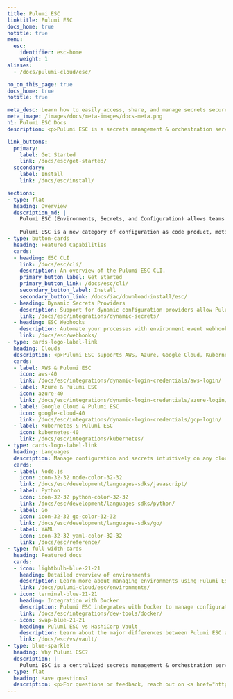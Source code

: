 ```yaml
---
title: Pulumi ESC
linktitle: Pulumi ESC
docs_home: true
notitle: true
menu:
  esc:
    identifier: esc-home
    weight: 1
aliases:
  - /docs/pulumi-cloud/esc/

no_on_this_page: true
docs_home: true
notitle: true

meta_desc: Learn how to easily access, share, and manage secrets securely on any cloud, using your favorite programming languages with Pulumi ESC.
meta_image: /images/docs/meta-images/docs-meta.png
h1: Pulumi ESC Docs
description: <p>Pulumi ESC is a secrets management & orchestration service for environments, secrets, and configurations.</p>

link_buttons:
  primary:
    label: Get Started
    link: /docs/esc/get-started/
  secondary:
    label: Install
    link: /docs/esc/install/

sections:
- type: flat
  heading: Overview
  description_md: |
    Pulumi ESC (Environments, Secrets, and Configuration) allows teams to tackle secrets and configuration complexity for modern cloud environments, alleviating maintenance burden and reducing costly mistakes, and creating a “secure by default” posture. 
    
    Pulumi ESC is a new category of configuration as code product, motivated by our experience working with hundreds of Pulumi IaC customers to address their needs in managing secrets and configuration at scale within their Pulumi infrastructure and across other cloud applications and infrastructure projects.
- type: button-cards
  heading: Featured Capabilities
  cards:
  - heading: ESC CLI
    link: /docs/esc/cli/
    description: An overview of the Pulumi ESC CLI.
    primary_button_label: Get Started
    primary_button_link: /docs/esc/cli/
    secondary_button_label: Install
    secondary_button_link: /docs/iac/download-install/esc/
  - heading: Dynamic Secrets Providers
    description: Support for dynamic configuration providers allow Pulumi ESC to integrate with secrets stored in any other provider.
    link: /docs/esc/integrations/dynamic-secrets/
  - heading: ESC Webhooks
    description: Automate your processes with environment event webhooks.
    link: /docs/esc/webhooks/
- type: cards-logo-label-link
  heading: Clouds
  description: <p>Pulumi ESC supports AWS, Azure, Google Cloud, Kubernetes, and <a href="/docs/esc/integrations/">more</a></p>.
  cards:
  - label: AWS & Pulumi ESC
    icon: aws-40
    link: /docs/esc/integrations/dynamic-login-credentials/aws-login/
  - label: Azure & Pulumi ESC
    icon: azure-40
    link: /docs/esc/integrations/dynamic-login-credentials/azure-login/
  - label: Google Cloud & Pulumi ESC
    icon: google-cloud-40
    link: /docs/esc/integrations/dynamic-login-credentials/gcp-login/
  - label: Kubernetes & Pulumi ESC
    icon: kubernetes-40
    link: /docs/esc/integrations/kubernetes/
- type: cards-logo-label-link
  heading: Languages
  description: Manage configuration and secrets intuitively on any cloud using familiar languages.
  cards:
  - label: Node.js
    icon: icon-32-32 node-color-32-32
    link: /docs/esc/development/languages-sdks/javascript/
  - label: Python
    icon: icon-32-32 python-color-32-32
    link: /docs/esc/development/languages-sdks/python/
  - label: Go
    icon: icon-32-32 go-color-32-32
    link: /docs/esc/development/languages-sdks/go/
  - label: YAML
    icon: icon-32-32 yaml-color-32-32
    link: /docs/esc/reference/
- type: full-width-cards
  heading: Featured docs
  cards:
  - icon: lightbulb-blue-21-21
    heading: Detailed overview of environments
    description: Learn more about managing environments using Pulumi ESC.
    link: /docs/pulumi-cloud/esc/environments/
  - icon: terminal-blue-21-21
    heading: Integration with Docker
    description: Pulumi ESC integrates with Docker to manage configuration and secrets while running docker commands.
    link: /docs/esc/integrations/dev-tools/docker/
  - icon: swap-blue-21-21
    heading: Pulumi ESC vs HashiCorp Vault
    description: Learn about the major differences between Pulumi ESC and HashiCorp Vault.
    link: /docs/esc/vs/vault/
- type: blue-sparkle
  heading: Why Pulumi ESC?
  description: | 
    Pulumi ESC is a centralized secrets management & orchestration service. Easily access, share, and manage secrets securely on any cloud using your favorite programming languages. Pull and sync secrets with any secrets store, and consume secrets in any application, tool, or CI/CD platform.
- type: flat
  heading: Have questions?
  description: <p>For questions or feedback, reach out on <a href="https://slack.pulumi.com" target="_blank">community Slack</a>, <a href="https://github.com/pulumi" target="_blank">GitHub</a>, or <a href="/support/">contact support</a>.</p>
---
```

